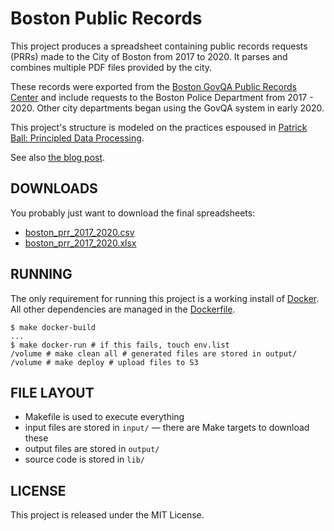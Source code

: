 # Boston Public Records
This project produces a spreadsheet containing public records requests (PRRs) made to the City of Boston from 2017 to 2020. It parses and combines multiple PDF files provided by the city.

These records were exported from the [Boston GovQA Public Records Center](https://bostonma.govqa.us/WEBAPP/_rs/(S(drgaqavruzr2edqgq0jblw5g))/login.aspx) and include requests to the Boston Police Department from 2017 - 2020. Other city departments began using the GovQA system in early 2020.

This project's structure is modeled on the practices espoused in [Patrick Ball: Principled Data Processing](https://www.youtube.com/watch?v=ZSunU9GQdcI).

See also [the blog post](https://blog.wokewindows.org/2021/01/14/boston-public-records-log.html).

## DOWNLOADS
You probably just want to download the final spreadsheets:
* [boston_prr_2017_2020.csv](https://wokewindows-data.s3.amazonaws.com/boston_prr_2017_2020.csv)
* [boston_prr_2017_2020.xlsx](https://wokewindows-data.s3.amazonaws.com/boston_prr_2017_2020.xlsx)

## RUNNING
The only requirement for running this project is a working install of [Docker](https://www.docker.com/). All other dependencies are managed in the [Dockerfile](Dockerfile).

```
$ make docker-build
...
$ make docker-run # if this fails, touch env.list
/volume # make clean all # generated files are stored in output/
/volume # make deploy # upload files to S3
```

## FILE LAYOUT
* Makefile is used to execute everything
* input files are stored in `input/` &mdash; there are Make targets to download these
* output files are stored in `output/`
* source code is stored in `lib/`

## LICENSE
This project is released under the MIT License.
